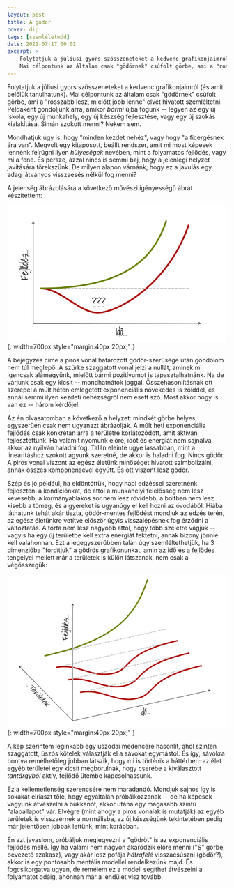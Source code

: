 ```yaml
---
layout: post
title: A gödör
cover: dip
tags: [szemléletmód]
date: 2021-07-17 00:01
excerpt: >
    Folytatjuk a júliusi gyors szösszeneteket a kedvenc grafikonjaimról (és amit belőlük tanulhatunk).
    Mai célpontunk az általam csak "gödörnek" csúfolt görbe, ami a "rosszabb lesz, mielőtt jobb lenne" elvét hivatott szemléltetni.
---
```


Folytatjuk a júliusi gyors szösszeneteket a kedvenc grafikonjaimról (és amit belőlük tanulhatunk).
Mai célpontunk az általam csak "gödörnek" csúfolt görbe, ami a "rosszabb lesz, mielőtt jobb lenne" elvét hivatott szemléltetni.
Példaként gondoljunk arra, amikor *bármi* újba fogunk -- legyen az egy új iskola, egy új munkahely, egy új készség fejlesztése, vagy egy új szokás kialakítása.
Simán szokott menni?
Nekem sem.

Mondhatjuk úgy is, hogy "minden kezdet nehéz", vagy hogy "a ficergésnek ára van".
Megvolt egy kitaposott, beállt rendszer, amit mi most képesek lennénk felrúgni ilyen *hülyeségek* nevében, mint a folyamatos fejlődés, vagy mi a fene.
És persze, azzal nincs is semmi baj, hogy a jelenlegi helyzet javítására törekszünk.
De milyen alapon várnánk, hogy ez a javulás egy adag látványos visszaesés nélkül fog menni?

A jelenség ábrázolására a következő művészi igényességű ábrát készítettem:

![A gödör](/images/original/dip_comparison.png){: width=700px style="margin:40px 20px;" }

A bejegyzés címe a piros vonal határozott gödör-szerűsége után gondolom nem túl meglepő.
A szürke szaggatott vonal jelzi a nullát, aminek mi igencsak alámegyünk, mielőtt bármi pozitívumot is tapasztalhatnánk.
Na de várjunk csak egy kicsit -- mondhatnátok joggal.
Összehasonlításnak ott szerepel a múlt héten emlegetett exponenciális növekedés is zölddel, és annál semmi ilyen kezdeti nehézségről nem esett szó.
Most akkor hogy is van ez -- három kérdőjel.

Az én olvasatomban a következő a helyzet: mindkét görbe helyes, egyszerűen csak nem ugyanazt ábrázolják.
A múlt heti exponenciális fejlődés csak konkrétan arra a területre korlátozódott, amit aktívan fejlesztettünk.
Ha valamit nyomunk előre, időt és energiát nem sajnálva, akkor az nyilván haladni fog.
Talán eleinte ugye lassabban, mint a linearitáshoz szokott agyunk szeretné, de akkor is haladni fog.
Nincs gödör.
A piros vonal viszont az egész életünk minőségét hivatott szimbolizálni, annak összes komponensével együtt.
És ott viszont lesz gödör.

Szép és jó például, ha eldöntöttük, hogy napi edzéssel szeretnénk fejleszteni a kondíciónkat, de attól a munkahelyi felelősség nem lesz kevesebb, a kormányablakos sor nem lesz rövidebb, a boltban nem lesz kisebb a tömeg, és a gyereket is ugyanúgy el kell hozni az óvodából.
Hiába láthatunk tehát akár tiszta, gödör-mentes fejlődést mondjuk az edzés terén, az egész életünkre vetítve először úgyis visszalépésnek fog érződni a változtatás.
A torta nem lesz nagyobb attól, hogy több szeletre vágjuk -- vagyis ha egy új területbe kell extra energiát fektetni, annak bizony jönnie kell valahonnan.
Ezt a legegyszerűbben talán úgy szemléltethetjük, ha 3 dimenzióba "fordítjuk" a gödrös grafikonunkat, amin az idő és a fejlődés tengelyei mellett már a területek is külön látszanak, nem csak a végösszegük:

![A gödör, 3 dimenzióban](/images/original/dip_3d.png){: width=700px style="margin:40px 20px;" }

A kép szerintem leginkább egy uszodai medencére hasonlít, ahol szintén szaggatott, úszós kötelek választják el a sávokat egymástól.
És így, sávokra bontva remélhetőleg jobban látszik, hogy mi is történik a háttérben: az élet egyéb területei egy kicsit megborulnak, hogy cserébe a kiválasztott *tantárgyból* aktív, fejlődő ütembe kapcsolhassunk.

Ez a kellemetlenség szerencsére nem maradandó.
Mondjuk sajnos így is sokakat elriaszt tőle, hogy egyáltalán próbálkozzanak -- de ha képesek vagyunk átvészelni a bukkanót, akkor utána egy magasabb szintű "alapállapot" vár.
Elvégre (mint ahogy a piros vonalak is mutatják) az egyéb területek is visszaérnek a normálisba, az új készségünk tekintetében pedig már jelentősen jobbak lettünk, mint korábban.

Én azt javaslom, próbáljuk megjegyezni a "gödröt" is az exponenciális fejlődés mellé.
Így ha valami nem nagyon akaródzik előre menni ("S" görbe, bevezető szakasz), vagy akár lesz pofája *hátrafelé* visszacsúszni (gödör?), akkor is egy pontosabb mentális modellel rendelkezünk majd.
És fogcsikorgatva ugyan, de remélem ez a modell segíthet átvészelni a folyamatot odáig, ahonnan már a lendület visz tovább.
